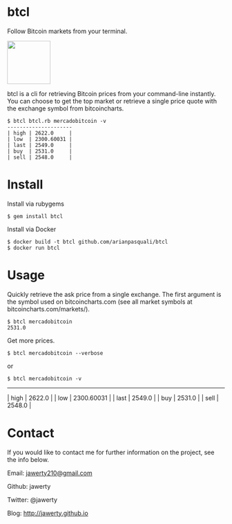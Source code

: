 # btcl
Follow Bitcoin markets from your terminal.

<img src="http://bitcoin.org/img/opengraph.png" width="100" height="100"></img>

btcl is a cli for retrieving Bitcoin prices from your command-line instantly. You can choose to get the top market or retrieve a single price quote with the exchange symbol from bitcoincharts.

```
$ btcl btcl.rb mercadobitcoin -v
---------------------
| high | 2622.0     |
| low  | 2300.60031 |
| last | 2549.0     |
| buy  | 2531.0     |
| sell | 2548.0     |
```

# Install
Install via rubygems
```
$ gem install btcl
```

Install via Docker
```
$ docker build -t btcl github.com/arianpasquali/btcl
$ docker run btcl
```

# Usage
Quickly retrieve the ask price from a single exchange. The first argument is the symbol used on bitcoincharts.com (see all market symbols at bitcoincharts.com/markets/).
```
$ btcl mercadobitcoin
2531.0
```
Get more prices.
```
$ btcl mercadobitcoin --verbose
```
or 

```
$ btcl mercadobitcoin -v
```
---------------------
| high | 2622.0     |
| low  | 2300.60031 |
| last | 2549.0     |
| buy  | 2531.0     |
| sell | 2548.0     |

# Contact
If you would like to contact me for further information on the project, see the info below.

Email: jawerty210@gmail.com

Github: jawerty

Twitter: @jawerty

Blog: <http://jawerty.github.io>
